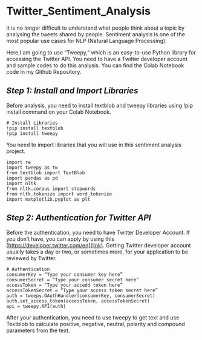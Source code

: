 # Twitter_Sentiment_Analysis

It is no longer difficult to understand what people think about a topic by analysing the tweets shared by people. Sentiment analysis is one of the most popular use cases for NLP (Natural Language Processing).

Here,I am going to use “Tweepy,” which is an easy-to-use Python library for accessing the Twitter API. You need to have a Twitter developer account and sample codes to do this analysis. You can find the Colab Notebook code in my Github Repository.

## *Step 1: Install and Import Libraries*
Before analysis, you need to install textblob and tweepy libraries using !pip install command on your Colab Notebook.
```
# Install Libraries
!pip install textblob
!pip install tweepy

```
You need to import libraries that you will use in this sentiment analysis project.
```
import re
import tweepy as tw
from textblob import TextBlob
import pandas as pd
import nltk
from nltk.corpus import stopwords
from nltk.tokenize import word_tokenize
import matplotlib.pyplot as plt

```

## *Step 2: Authentication for Twitter API*
Before the authentication, you need to have Twitter Developer Account. If you don’t have, you can apply by using this [https://developer.twitter.com/en](link). Getting Twitter developer account usually takes a day or two, or sometimes more, for your application to be reviewed by Twitter.
```
# Authentication
consumerKey = “Type your consumer key here”
consumerSecret = “Type your consumer secret here”
accessToken = “Type your accedd token here”
accessTokenSecret = “Type your access token secret here”
auth = tweepy.OAuthHandler(consumerKey, consumerSecret)
auth.set_access_token(accessToken, accessTokenSecret)
api = tweepy.API(auth)

```
After your authentication, you need to use tweepy to get text and use Textblob to calculate positive, negative, neutral, polarity and compound parameters from the text.
